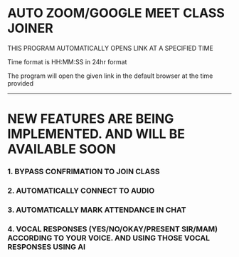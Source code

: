 # AUTO ZOOM/GOOGLE MEET CLASS JOINER

THIS PROGRAM AUTOMATICALLY OPENS LINK AT A SPECIFIED TIME


Time format is HH:MM:SS in 24hr format


The program will open the given link in the default browser at the time provided


***********************************************************************************************************************************

# NEW FEATURES ARE BEING IMPLEMENTED. AND WILL BE AVAILABLE SOON

### 1. BYPASS CONFRIMATION TO JOIN CLASS
### 2. AUTOMATICALLY CONNECT TO AUDIO
### 3. AUTOMATICALLY MARK ATTENDANCE IN CHAT
### 4. VOCAL RESPONSES (YES/NO/OKAY/PRESENT SIR/MAM) ACCORDING TO YOUR VOICE. AND USING THOSE VOCAL RESPONSES USING AI
